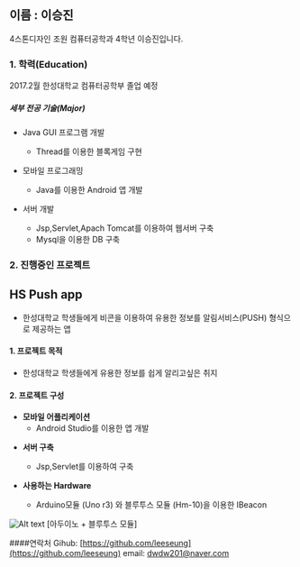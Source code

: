 ## **이름 : 이승진**
4스톤디자인 조원 컴퓨터공학과 4학년 이승진입니다.

### **1. 학력(Education)**

2017.2월 한성대학교 컴퓨터공학부 졸업 예정


##### 세부 전공 기술(Major)

* Java GUI 프로그램 개발  
  * Thread를 이용한 블록게임 구현 

* 모바일 프로그래밍
  * Java를 이용한 Android 앱 개발 

* 서버 개발
  * Jsp,Servlet,Apach Tomcat를 이용하여 웹서버 구축
  * Mysql을 이용한 DB 구축

### **2. 진행중인 프로젝트**

## HS Push app 
- 한성대학교 학생들에게 비콘을 이용하여 유용한 정보를 알림서비스(PUSH) 형식으로 제공하는 앱 


#### 1. 프로젝트 목적
  * 한성대학교 학생들에게 유용한 정보를 쉽게 알리고싶은 취지

#### 2. 프로젝트 구성
  

  * __모바일 어플리케이션__
    + Android Studio를 이용한 앱 개발

  + __서버 구축__
    + Jsp,Servlet를 이용하여 구축
 

  + __사용하는 Hardware__ 
    + Arduino모듈 (Uno r3) 와 블루투스 모듈 (Hm-10)을 이용한 IBeacon 

![Alt text](http://cfile1.uf.tistory.com/image/22020D5053AD90CB0434CA)
  [아두이노 + 블루투스 모듈]


####연락처
Gihub: [https://github.com/leeseung](https://github.com/leeseung)
  email: dwdw201@naver.com
